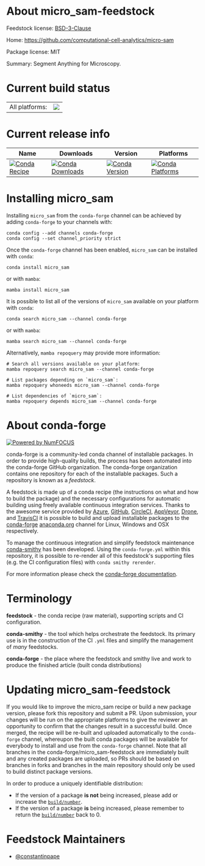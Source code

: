 About micro_sam-feedstock
=========================

Feedstock license: [BSD-3-Clause](https://github.com/conda-forge/micro_sam-feedstock/blob/main/LICENSE.txt)

Home: https://github.com/computational-cell-analytics/micro-sam

Package license: MIT

Summary: Segment Anything for Microscopy.

Current build status
====================


<table><tr><td>All platforms:</td>
    <td>
      <a href="https://dev.azure.com/conda-forge/feedstock-builds/_build/latest?definitionId=19861&branchName=main">
        <img src="https://dev.azure.com/conda-forge/feedstock-builds/_apis/build/status/micro_sam-feedstock?branchName=main">
      </a>
    </td>
  </tr>
</table>

Current release info
====================

| Name | Downloads | Version | Platforms |
| --- | --- | --- | --- |
| [![Conda Recipe](https://img.shields.io/badge/recipe-micro_sam-green.svg)](https://anaconda.org/conda-forge/micro_sam) | [![Conda Downloads](https://img.shields.io/conda/dn/conda-forge/micro_sam.svg)](https://anaconda.org/conda-forge/micro_sam) | [![Conda Version](https://img.shields.io/conda/vn/conda-forge/micro_sam.svg)](https://anaconda.org/conda-forge/micro_sam) | [![Conda Platforms](https://img.shields.io/conda/pn/conda-forge/micro_sam.svg)](https://anaconda.org/conda-forge/micro_sam) |

Installing micro_sam
====================

Installing `micro_sam` from the `conda-forge` channel can be achieved by adding `conda-forge` to your channels with:

```
conda config --add channels conda-forge
conda config --set channel_priority strict
```

Once the `conda-forge` channel has been enabled, `micro_sam` can be installed with `conda`:

```
conda install micro_sam
```

or with `mamba`:

```
mamba install micro_sam
```

It is possible to list all of the versions of `micro_sam` available on your platform with `conda`:

```
conda search micro_sam --channel conda-forge
```

or with `mamba`:

```
mamba search micro_sam --channel conda-forge
```

Alternatively, `mamba repoquery` may provide more information:

```
# Search all versions available on your platform:
mamba repoquery search micro_sam --channel conda-forge

# List packages depending on `micro_sam`:
mamba repoquery whoneeds micro_sam --channel conda-forge

# List dependencies of `micro_sam`:
mamba repoquery depends micro_sam --channel conda-forge
```


About conda-forge
=================

[![Powered by
NumFOCUS](https://img.shields.io/badge/powered%20by-NumFOCUS-orange.svg?style=flat&colorA=E1523D&colorB=007D8A)](https://numfocus.org)

conda-forge is a community-led conda channel of installable packages.
In order to provide high-quality builds, the process has been automated into the
conda-forge GitHub organization. The conda-forge organization contains one repository
for each of the installable packages. Such a repository is known as a *feedstock*.

A feedstock is made up of a conda recipe (the instructions on what and how to build
the package) and the necessary configurations for automatic building using freely
available continuous integration services. Thanks to the awesome service provided by
[Azure](https://azure.microsoft.com/en-us/services/devops/), [GitHub](https://github.com/),
[CircleCI](https://circleci.com/), [AppVeyor](https://www.appveyor.com/),
[Drone](https://cloud.drone.io/welcome), and [TravisCI](https://travis-ci.com/)
it is possible to build and upload installable packages to the
[conda-forge](https://anaconda.org/conda-forge) [anaconda.org](https://anaconda.org/)
channel for Linux, Windows and OSX respectively.

To manage the continuous integration and simplify feedstock maintenance
[conda-smithy](https://github.com/conda-forge/conda-smithy) has been developed.
Using the ``conda-forge.yml`` within this repository, it is possible to re-render all of
this feedstock's supporting files (e.g. the CI configuration files) with ``conda smithy rerender``.

For more information please check the [conda-forge documentation](https://conda-forge.org/docs/).

Terminology
===========

**feedstock** - the conda recipe (raw material), supporting scripts and CI configuration.

**conda-smithy** - the tool which helps orchestrate the feedstock.
                   Its primary use is in the construction of the CI ``.yml`` files
                   and simplify the management of *many* feedstocks.

**conda-forge** - the place where the feedstock and smithy live and work to
                  produce the finished article (built conda distributions)


Updating micro_sam-feedstock
============================

If you would like to improve the micro_sam recipe or build a new
package version, please fork this repository and submit a PR. Upon submission,
your changes will be run on the appropriate platforms to give the reviewer an
opportunity to confirm that the changes result in a successful build. Once
merged, the recipe will be re-built and uploaded automatically to the
`conda-forge` channel, whereupon the built conda packages will be available for
everybody to install and use from the `conda-forge` channel.
Note that all branches in the conda-forge/micro_sam-feedstock are
immediately built and any created packages are uploaded, so PRs should be based
on branches in forks and branches in the main repository should only be used to
build distinct package versions.

In order to produce a uniquely identifiable distribution:
 * If the version of a package **is not** being increased, please add or increase
   the [``build/number``](https://docs.conda.io/projects/conda-build/en/latest/resources/define-metadata.html#build-number-and-string).
 * If the version of a package **is** being increased, please remember to return
   the [``build/number``](https://docs.conda.io/projects/conda-build/en/latest/resources/define-metadata.html#build-number-and-string)
   back to 0.

Feedstock Maintainers
=====================

* [@constantinpape](https://github.com/constantinpape/)


<!-- dummy commit to enable rerendering -->

